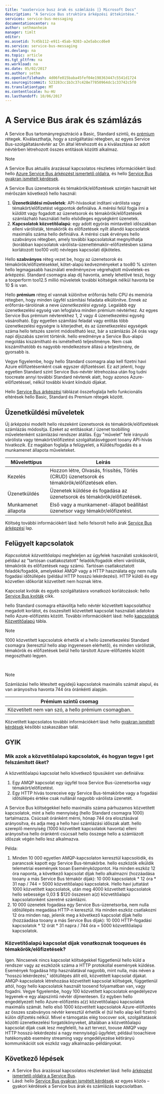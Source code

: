 ```yaml
---
title: "aaaService busz árak és számlázás |} Microsoft Docs"
description: "A Service Bus struktúra árképzési áttekintése."
services: service-bus-messaging
documentationcenter: na
author: sethmanheim
manager: timlt
editor: 
ms.assetid: 7c45b112-e911-45ab-9203-a2e5abccd6e0
ms.service: service-bus-messaging
ms.devlang: na
ms.topic: article
ms.tgt_pltfrm: na
ms.workload: na
ms.date: 05/02/2017
ms.author: sethm
ms.openlocfilehash: 4d06fe015baba45fef04e198363447c5541d1724
ms.sourcegitcommit: 523283cc1b3c37c428e77850964dc1c33742c5f0
ms.translationtype: MT
ms.contentlocale: hu-HU
ms.lasthandoff: 10/06/2017
---
```

# <a name="service-bus-pricing-and-billing"></a>A Service Bus árak és számlázás
A Service Bus tartományregisztráció a Basic, Standard szintű, és [prémium](service-bus-premium-messaging.md) rétegek. Kiválaszthatja, hogy a szolgáltatási rétegben, az egyes Service Bus-szolgáltatásnévtér az Ön által létrehozott és a kiválasztása az adott névtérben létrehozott összes entitások közötti alkalmaz.

> [!NOTE]
> A Service Bus aktuális árazással kapcsolatos részletes információkért lásd: hello [Azure Service Bus árképzést ismertető oldalra](https://azure.microsoft.com/pricing/details/service-bus/), és hello [Service Bus gyakran ismételt kérdések](service-bus-faq.md#pricing).
>
>

A Service Bus üzenetsorok és témakörök/előfizetések szintjén használt két mérőszám következő hello használ:

1. **Üzenetküldési műveletek**: API-hívásokat indítani várólista vagy témakört/előfizetést végpontok definiálva. A mérési felül fogja írni a küldött vagy fogadott az üzenetsorok és témakörök/előfizetések számlázható használati hello elsődleges egységként üzenetek.
2. **Kapcsolatok közvetítőalapú**: egy adott egyórás mintavételi időszakban elleni várólisták, témakörök és előfizetések nyílt állandó kapcsolatok maximális száma hello definiálva. A mérési csak érvényes hello szabványos rétegben, amely további kapcsolatokat megnyithatja (korábban kapcsolatok várólista-üzenettémakör-előfizetésben száma korlátozott too100 volt) névleges kapcsolati díjköteles.

Hello **szabványos** réteg vezet be, hogy az üzenetsorok és témakörök/előfizetésekkel, kötet-alapú kedvezményeket a too80 % szinten hello legmagasabb használati eredményezve végrehajtott műveletek-es árképzési. Standard csomagra alap díj havonta, amely lehetővé teszi, hogy a tooperform too12.5 millió műveletek további költségek nélkül havonta be 10 $ is van.

Hello **prémium** réteg el vannak különítve erőforrás hello CPU és memória rétegben, hogy minden ügyfél számítási feladata elkülönítve. Ennek az erőforrás-tárolónak a neve *üzenetkezelési egység*. Legalább egy üzenetkezelési egység van lefoglalva minden prémium névtérhez. Az egyes Service Bus prémium névterekhez 1, 2 vagy 4 üzenetkezelési egység vásárolható. Egy egyetlen számítási feladat vagy entitás több üzenetkezelési egységre is kiterjedhet, és az üzenetkezelési egységek száma hello tetszés szerint módosítható lesz, bár a számlázás 24 órás vagy napi díjszabás szerint történik. hello eredménye a Service Bus-alapú megoldás kiszámítható és ismételhető teljesítménye. Nem csak kiszámíthatóbb és nagyobb rendelkezésre állású a teljesítmény, de gyorsabb is.

Vegye figyelembe, hogy hello Standard csomagra alap kell fizetni havi Azure előfizetésenként csak egyszer díjfizetéssel. Ez azt jelenti, hogy egyetlen Standard szint Service Bus-névtér létrehozása után fog tudni toocreate annyi további Standard névterek alatt, hogy azonos Azure-előfizetéssel, nélkül további kívánt kiinduló díjakat.

Hello [Service Bus árképzési](https://azure.microsoft.com/pricing/details/service-bus/) táblázat összefoglalja hello funkcionális eltérések hello Basic, Standard és Premium rétegek között.

## <a name="messaging-operations"></a>Üzenetküldési műveletek
Új árképzési modellt hello részeként üzenetsorok és témakörök/előfizetések számlázás módosítja. Ezeket az entitásokat / üzenet toobilling műveletenként számlázási rendszer átállás. Egy "művelet" felé irányuló várólista vagy témakört/előfizetést szolgáltatásvégpont tooany API-hívás hivatkozik. Ez magában foglalja a felügyeleti, a Küldés/fogadás és a munkamenet állapota műveleteket.

| Művelettípus | Leírás |
| --- | --- |
| Kezelés |Hozzon létre, Olvasás, frissítés, Törlés (CRUD) üzenetsorok és témakörök/előfizetések ellen. |
| Üzenetküldés |Üzenetek küldése és fogadása az üzenetsorok és témakörök/előfizetések. |
| Munkamenet állapota |Első vagy a munkamenet-állapot beállítást üzenetsor vagy témakör/előfizetést. |

Költség további információkért lásd: hello felsorolt hello árak [Service Bus árképzési](https://azure.microsoft.com/pricing/details/service-bus/) lap.

## <a name="brokered-connections"></a>Felügyelt kapcsolatok
*Kapcsolatok közvetítőalapú* megfeleljen az ügyfelek használati szokásokról, például az "tartósan csatlakoztatott" feladók/fogadók elleni várólisták, témakörök és előfizetések nagy számú. Tartósan csatlakoztatott feladók/fogadók, amelyekkel AMQP vagy a HTTP használata egy nem nulla fogadási időtúllépés (például HTTP hosszú lekérdezési). HTTP küldő és egy közvetlen időkorlát közvetített nem hoznak létre.

Kapcsolat kvóták és egyéb szolgáltatásra vonatkozó korlátozások: hello [Service Bus kvóták](service-bus-quotas.md) cikk.

hello Standard csomagra eltávolítja hello névtér közvetített kapcsolathoz megadott korlátot, és összesített közvetített kapcsolat használati adatokra hello Azure-előfizetés között. További információkért lásd: hello [kapcsolatok Közvetítőalapú](https://azure.microsoft.com/pricing/details/service-bus/) tábla.

> [!NOTE]
> 1000 közvetített kapcsolatok érhetők el a hello üzenetkezelési Standard csomagra (keresztül hello alap ingyenesen elérhető), és minden várólisták, témakörök és előfizetések belül hello társított Azure-előfizetés között megosztható legyen.
>
>

<br />

> [!NOTE]
> Számlázási hello létesített egyidejű kapcsolatok maximális számát alapul, és van arányosítva havonta 744 óra óránkénti alapján.
>
>

| Prémium szintű csomag |
| --- |
| Közvetített nem van szó, a hello prémium csomagban. |

Közvetített kapcsolatos további információkért lásd: hello [gyakran ismételt kérdések](#faq) későbbi szakaszában talál.

## <a name="faq"></a>GYIK

### <a name="what-are-brokered-connections-and-how-do-i-get-charged-for-them"></a>Mik azok a közvetítőalapú kapcsolatok, és hogyan tegye I get felszámított őket?
A közvetítőalapú kapcsolat hello következő típusúként van definiálva:

1. Egy AMQP kapcsolat egy ügyfél tooa Service Bus-üzenetsorba vagy témakört/előfizetést.
2. Egy HTTP hívás tooreceive egy Service Bus-témakörbe vagy a fogadási időtúllépés értéke csak nullánál nagyobb várólista üzenetét.

A Service Bus költségekkel hello maximális száma párhuzamos közvetített kapcsolatok, mint a hello mennyiség (hello Standard csomagra 1000) tartalmazza. Csúcsait óránként mérni, hónap 744 óra elosztásával arányosítva, és adja meg a hello havi számlázási időszak alatt. hello szereplő mennyiség (1000 közvetített kapcsolatok havonta) elleni arányosítva hello óránkénti csúcsait hello összege hello a számlázott időszak végén hello lesz alkalmazva.

Példa:

1. Minden 10 000 egyetlen AMQP-kapcsolaton keresztül kapcsolódik, és parancsok kapott egy Service Bus-témakörbe. hello eszközök elküldik telemetriai események tooan Eseményközpontot. Ha minden eszköz 12 óra naponta, a következő kapcsolat díjak hello alkalmazni (hozzáadása tooany a más Service Bus témakör díjak): 10 000 kapcsolatok * 12 óra * 31 nap / 744 = 5000 közvetítőalapú kapcsolatok. Hello havi juttatást 1000 közvetített kapcsolatok, után meg 4000 közvetített kapcsolatok hello sebessége 0,03 $ $120 összesen a(z) közvetítőalapú kapcsolatonként szeretné számlázni.
2. 10 000 üzenetek fogadása egy Service Bus-üzenetsorba, nem nulla időtúllépés megadása HTTP-n keresztül. Ha minden eszköz csatlakozni 12 óra minden nap, jelenik meg a következő kapcsolat díjak hello (hozzáadása tooany a más Service Bus díjak): 10 000 HTTP-fogadási kapcsolatok * 12 órát * 31 napra / 744 óra = 5000 közvetítőalapú kapcsolatok.

### <a name="do-brokered-connection-charges-apply-tooqueues-and-topicssubscriptions"></a>Közvetítőalapú kapcsolat díjak vonatkoznak tooqueues és témakörök/előfizetések?
Igen. Nincsenek nincs kapcsolat költségekkel függetlenül hello küld a rendszer vagy az eszközök száma a HTTP protokollal események küldése. Események fogadása http használatával nagyobb, mint nulla, más néven a "hosszú lekérdezési," időtúllépés állít elő, közvetített kapcsolat díjakat. AMQP-kapcsolatok létrehozása közvetített kapcsolat költségek, függetlenül attól, hogy hello kapcsolatok használt toosend folyamatban van, vagy fogadni. Vegye figyelembe, hogy 100 közvetített kapcsolatok engedélyezve legyenek-e egy alapszintű névtér díjmentesen. Ez egyben hello engedélyezett hello Azure-előfizetés a(z) közvetítőalapú kapcsolatok maximális számát. hello első 1000 közvetített kapcsolatok Azure-előfizetés az összes szabványos névtér keresztül érhetők el (túl hello alap kell fizetni) külön díjfizetés nélkül. Mivel e támogatás elég toocover sok, szolgáltatások közötti üzenetkezelési forgatókönyveket, általában a közvetítőalapú kapcsolat díjak csak lesz megfelelő, ha azt tervezi, toouse AMQP vagy HTTP hosszú-lekérdezési a nagy mennyiségű ügyfelet; például tooachieve hatékonyabb esemény streaming vagy engedélyezése kétirányú kommunikációt sok eszköz vagy alkalmazás-példányokat.

## <a name="next-steps"></a>Következő lépések
* A Service Bus árazással kapcsolatos részleteket lásd: hello [árképzést ismertető oldalra a Service Bus](https://azure.microsoft.com/pricing/details/service-bus/).
* Lásd: hello [Service Bus gyakran ismételt kérdések](service-bus-faq.md#pricing) az egyes közös – gyakori kérdések a Service bus árak és számlázás kapcsolatban.

[Azure portal]: https://portal.azure.com
